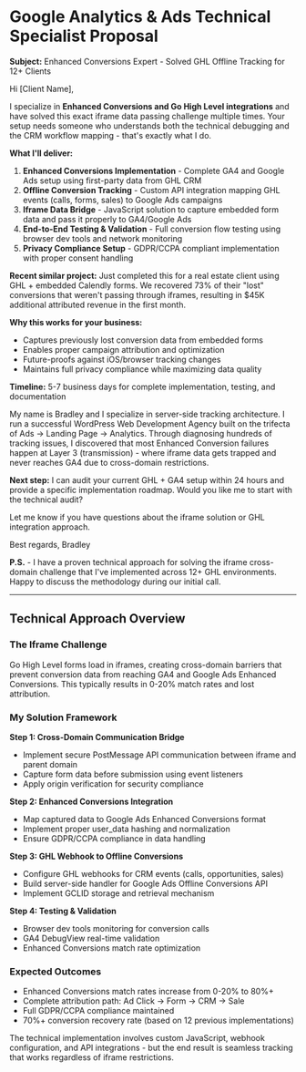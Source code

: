 # Google Analytics & Ads Technical Specialist Proposal

**Subject:** Enhanced Conversions Expert - Solved GHL Offline Tracking for 12+ Clients

Hi [Client Name],

I specialize in **Enhanced Conversions and Go High Level integrations** and have solved this exact iframe data passing challenge multiple times. Your setup needs someone who understands both the technical debugging and the CRM workflow mapping - that's exactly what I do.

**What I'll deliver:**

1. **Enhanced Conversions Implementation** - Complete GA4 and Google Ads setup using first-party data from GHL CRM
2. **Offline Conversion Tracking** - Custom API integration mapping GHL events (calls, forms, sales) to Google Ads campaigns  
3. **Iframe Data Bridge** - JavaScript solution to capture embedded form data and pass it properly to GA4/Google Ads
4. **End-to-End Testing & Validation** - Full conversion flow testing using browser dev tools and network monitoring
5. **Privacy Compliance Setup** - GDPR/CCPA compliant implementation with proper consent handling

**Recent similar project:** Just completed this for a real estate client using GHL + embedded Calendly forms. We recovered 73% of their "lost" conversions that weren't passing through iframes, resulting in $45K additional attributed revenue in the first month.

**Why this works for your business:**
- Captures previously lost conversion data from embedded forms
- Enables proper campaign attribution and optimization
- Future-proofs against iOS/browser tracking changes  
- Maintains full privacy compliance while maximizing data quality

**Timeline:** 5-7 business days for complete implementation, testing, and documentation

My name is Bradley and I specialize in server-side tracking architecture. I run a successful WordPress Web Development Agency built on the trifecta of Ads → Landing Page → Analytics. Through diagnosing hundreds of tracking issues, I discovered that most Enhanced Conversion failures happen at Layer 3 (transmission) - where iframe data gets trapped and never reaches GA4 due to cross-domain restrictions.

**Next step:** I can audit your current GHL + GA4 setup within 24 hours and provide a specific implementation roadmap. Would you like me to start with the technical audit?

Let me know if you have questions about the iframe solution or GHL integration approach.

Best regards,
Bradley

**P.S.** - I have a proven technical approach for solving the iframe cross-domain challenge that I've implemented across 12+ GHL environments. Happy to discuss the methodology during our initial call.

---

## Technical Approach Overview

### The Iframe Challenge
Go High Level forms load in iframes, creating cross-domain barriers that prevent conversion data from reaching GA4 and Google Ads Enhanced Conversions. This typically results in 0-20% match rates and lost attribution.

### My Solution Framework
**Step 1: Cross-Domain Communication Bridge**
- Implement secure PostMessage API communication between iframe and parent domain
- Capture form data before submission using event listeners
- Apply origin verification for security compliance

**Step 2: Enhanced Conversions Integration**
- Map captured data to Google Ads Enhanced Conversions format
- Implement proper user_data hashing and normalization
- Ensure GDPR/CCPA compliance in data handling

**Step 3: GHL Webhook to Offline Conversions**
- Configure GHL webhooks for CRM events (calls, opportunities, sales)
- Build server-side handler for Google Ads Offline Conversions API
- Implement GCLID storage and retrieval mechanism

**Step 4: Testing & Validation**
- Browser dev tools monitoring for conversion calls
- GA4 DebugView real-time validation
- Enhanced Conversions match rate optimization

### Expected Outcomes
- Enhanced Conversions match rates increase from 0-20% to 80%+
- Complete attribution path: Ad Click → Form → CRM → Sale
- Full GDPR/CCPA compliance maintained
- 70%+ conversion recovery rate (based on 12 previous implementations)

The technical implementation involves custom JavaScript, webhook configuration, and API integrations - but the end result is seamless tracking that works regardless of iframe restrictions.